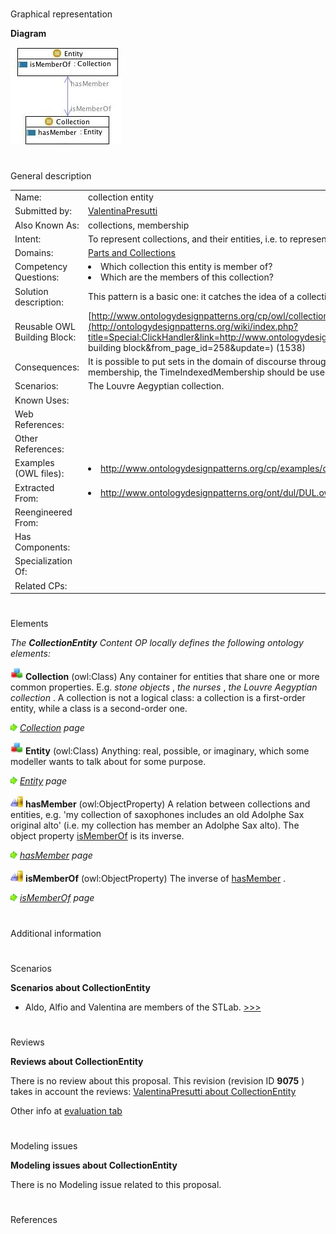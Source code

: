 # 

 Graphical representation



__Diagram__ 





[![Image:collectionentity.jpg](images/0/03/Collectionentity.jpg)](../Image/Collectionentity.jpg "Image:collectionentity.jpg")





# 

 General description




|  |  |
| --- | --- |
|  Name:  |  collection entity  |
|  Submitted by:  | [ValentinaPresutti](../User/ValentinaPresutti "User:ValentinaPresutti")  |
|  Also Known As:  |  collections, membership  |
|  Intent:  |  To represent collections, and their entities, i.e. to represent membership.  |
|  Domains:  | [Parts and Collections](../Community/Parts_and_Collections "Community:Parts and Collections")  |
|  Competency Questions:  | <li>       Which collection this entity is member of?      </li><li>       Which are the members of this collection?      </li> |
|  Solution description:  |  This pattern is a basic one: it catches the idea of a collection and its members.  |
|  Reusable OWL Building Block:  | [http://www.ontologydesignpatterns.org/cp/owl/collectionentity.owl](http://ontologydesignpatterns.org/wiki/index.php?title=Special:ClickHandler&link=http://www.ontologydesignpatterns.org/cp/owl/collectionentity.owl&message=OWL building block&from_page_id=258&update=)  (1538)  |
|  Consequences:  |  It is possible to put sets in the domain of discourse through the class [Collection](../Submissions/CollectionEntity/Collection "Submissions:CollectionEntity/Collection")  , which reifies them.  For temporary membership, the TimeIndexedMembership should be used.  |
|  Scenarios:  |  The Louvre Aegyptian collection.  |
|  Known Uses:  |  |
|  Web References:  |  |
|  Other References:  |  |
|  Examples (OWL files):  | <li><a class="external free" href="http://www.ontologydesignpatterns.org/cp/examples/collectionentity/ISTC.owl" rel="nofollow" title="http://www.ontologydesignpatterns.org/cp/examples/collectionentity/ISTC.owl">        http://www.ontologydesignpatterns.org/cp/examples/collectionentity/ISTC.owl       </a></li> |
|  Extracted From:  | <li><a class="external free" href="http://www.ontologydesignpatterns.org/ont/dul/DUL.owl" rel="nofollow" title="http://www.ontologydesignpatterns.org/ont/dul/DUL.owl">        http://www.ontologydesignpatterns.org/ont/dul/DUL.owl       </a></li> |
|  Reengineered From:  |  |
|  Has Components:  |  |
|  Specialization Of:  |  |
|  Related CPs:  |  |



  





# 

 Elements



_The
 __CollectionEntity__ 
 Content OP locally defines the following ontology elements:_ 






[![Class](images/thumb/2/27/Class.gif/20px-Class.gif)](../Image/Class.gif "Class")
__Collection__ 
 (owl:Class) Any container for entities that share one or more common properties. E.g.
 _stone objects_ 
 ,
 _the nurses_ 
 ,
 _the Louvre Aegyptian collection_ 
 . A collection is not a logical class: a collection is a first-order entity, while a class is a second-order one.
 



[![](images/thumb/8/87/ArrowRight.gif/11px-ArrowRight.gif)](../Image/ArrowRight.gif "ArrowRight.gif")
_[Collection](../Submissions/CollectionEntity/Collection "Submissions:CollectionEntity/Collection") 
 page_ 




[![Class](images/thumb/2/27/Class.gif/20px-Class.gif)](../Image/Class.gif "Class")
__Entity__ 
 (owl:Class) Anything: real, possible, or imaginary, which some modeller wants to talk about for some purpose.
 



[![](images/thumb/8/87/ArrowRight.gif/11px-ArrowRight.gif)](../Image/ArrowRight.gif "ArrowRight.gif")
_[Entity](../Submissions/CollectionEntity/Entity "Submissions:CollectionEntity/Entity") 
 page_ 




[![ObjectProperty](images/thumb/c/c3/ObjectProperty.gif/20px-ObjectProperty.gif)](../Image/ObjectProperty.gif "ObjectProperty")
__hasMember__ 
 (owl:ObjectProperty) A relation between collections and entities, e.g. 'my collection of saxophones includes an old Adolphe Sax original alto' (i.e. my collection has member an Adolphe Sax alto). The object property
 [isMemberOf](../Submissions/CollectionEntity/isMemberOf "Submissions:CollectionEntity/isMemberOf") 
 is its inverse.
 



[![](images/thumb/8/87/ArrowRight.gif/11px-ArrowRight.gif)](../Image/ArrowRight.gif "ArrowRight.gif")
_[hasMember](../Submissions/CollectionEntity/hasMember "Submissions:CollectionEntity/hasMember") 
 page_ 




[![ObjectProperty](images/thumb/c/c3/ObjectProperty.gif/20px-ObjectProperty.gif)](../Image/ObjectProperty.gif "ObjectProperty")
__isMemberOf__ 
 (owl:ObjectProperty) The inverse of
 [hasMember](../Submissions/CollectionEntity/hasMember "Submissions:CollectionEntity/hasMember") 
 .
 



[![](images/thumb/8/87/ArrowRight.gif/11px-ArrowRight.gif)](../Image/ArrowRight.gif "ArrowRight.gif")
_[isMemberOf](../Submissions/CollectionEntity/isMemberOf "Submissions:CollectionEntity/isMemberOf") 
 page_ 


# 

 Additional information



# 

 Scenarios




__Scenarios about CollectionEntity__ 

* Aldo, Alfio and Valentina are members of the STLab. [>>>](../Submissions/CollectionEntity/Scenario_1 "http://ontologydesignpatterns.org/wiki/Submissions:CollectionEntity/Scenario_1")



# 

 Reviews




__Reviews about CollectionEntity__ 


 There is no review about this proposal.
This revision (revision ID
 __9075__ 
 ) takes in account the reviews:
 [ValentinaPresutti about CollectionEntity](http://ontologydesignpatterns.org/wiki/index.php?title=Reviews:ValentinaPresutti_about_CollectionEntity&action=edit&redlink=1 "Reviews:ValentinaPresutti about CollectionEntity (not yet written)") 




 Other info at
 [evaluation tab](http://ontologydesignpatterns.org/wiki/index.php?title=Submissions:CollectionEntity&action=evaluation "http://ontologydesignpatterns.org/wiki/index.php?title=Submissions:CollectionEntity&action=evaluation") 





  





# 

 Modeling issues




__Modeling issues about CollectionEntity__ 


 There is no Modeling issue related to this proposal.
 




  





# 

 References